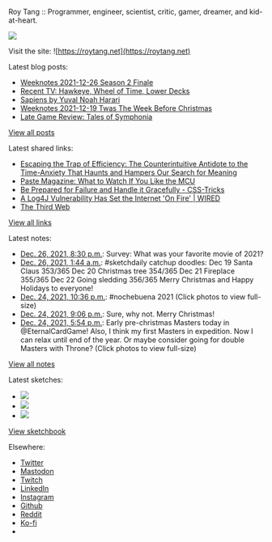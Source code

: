 Roy Tang :: Programmer, engineer, scientist, critic, gamer, dreamer, and kid-at-heart.

![](https://roytang.net/static/img/profile.jpg)

Visit the site: ![https://roytang.net](https://roytang.net)

Latest blog posts:

- [Weeknotes 2021-12-26 Season 2 Finale](https://roytang.net/2021/12/weeknotes-12-26/)
- [Recent TV: Hawkeye, Wheel of Time, Lower Decks](https://roytang.net/2021/12/hawkeye-wot-lower-decks/)
- [Sapiens by Yuval Noah Harari](https://roytang.net/2021/12/sapiens/)
- [Weeknotes 2021-12-19 Twas The Week Before Christmas](https://roytang.net/2021/12/weeknotes-12-19/)
- [Late Game Review: Tales of Symphonia](https://roytang.net/2021/12/symphonia/)

[View all posts](https://roytang.net/blog)

Latest shared links:

- [Escaping the Trap of Efficiency: The Counterintuitive Antidote to the Time-Anxiety That Haunts and Hampers Our Search for Meaning](https://roytang.net/2021/12/escaping-the-trap-of-efficiency-the-counterintuitive-antidote-to-the-time-anxiety-that-haunts-and-ha/)
- [Paste Magazine: What to Watch If You Like the MCU](https://roytang.net/2021/12/86fedb4b6a46749b6095715f0cb3a4fb/)
- [Be Prepared for Failure and Handle it Gracefully - CSS-Tricks](https://roytang.net/2021/12/e96d33dad65613712f7de14f77b9ad38/)
- [A Log4J Vulnerability Has Set the Internet &#x27;On Fire&#x27; | WIRED](https://roytang.net/2021/12/49c19dca28b59fb5904aa23bfddfff85/)
- [The Third Web](https://roytang.net/2021/12/the-third-web/)

[View all links](https://roytang.net/links)

Latest notes:

- [Dec. 26, 2021, 8:30 p.m.](https://roytang.net/2021/12/04d9f570dd6f922faa469df8d74c0ebc/): Survey: What was your favorite movie of 2021?
- [Dec. 26, 2021, 1:44 a.m.](https://roytang.net/2021/12/977d7f97340da5496490c258d4d105c8/): #sketchdaily catchup doodles: Dec 19 Santa Claus 353/365 Dec 20 Christmas tree 354/365 Dec 21 Fireplace 355/365 Dec 22 Going sledding 356/365 Merry Christmas and Happy Holidays to everyone!
- [Dec. 24, 2021, 10:36 p.m.](https://roytang.net/2021/12/1474388413281607683/): #nochebuena 2021 (Click photos to view full-size)
- [Dec. 24, 2021, 9:06 p.m.](https://roytang.net/2021/12/hpsyr4j/): Sure, why not. Merry Christmas!
- [Dec. 24, 2021, 5:54 p.m.](https://roytang.net/2021/12/1474317542785110017/): Early pre-christmas Masters today in @EternalCardGame! Also, I think my first Masters in expedition. Now I can relax until end of the year. Or maybe consider going for double Masters with Throne? (Click photos to view full-size)

[View all notes](https://roytang.net/notes)

Latest sketches:


- ![](https://roytang.net/media/cache/48/d1/48d1aa48a28358d5ba439cac37265d95.jpg)
- ![](https://roytang.net/media/cache/a4/2d/a42dd475f009ff138da158b6861657be.jpg)
- ![](https://roytang.net/media/cache/da/10/da109aa219a550608ec9a9c14bfd429a.jpg)

[View sketchbook](https://roytang.net/albums/sketchbook)


Elsewhere:

- [Twitter](https://twitter.com/roytang)
- [Mastodon](https://mastodon.technology/@roytang)
- [Twitch](https://twitch.tv/twitchyroy)
- [LinkedIn](https://www.linkedin.com/in/roytang)
- [Instagram](https://instagram.com/roytang0400)
- [Github](https://github.com/roytang)
- [Reddit](https://reddit.com/u/hungryroy)
- [Ko-fi](https://ko-fi.com/roytang)
- [](mailto:hello@roytang.net)